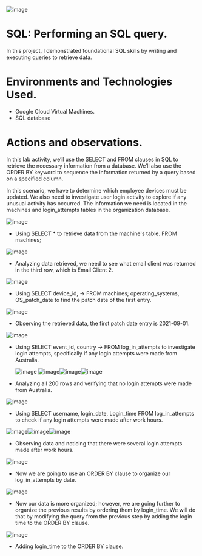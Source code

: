 ![image](https://github.com/user-attachments/assets/55c66eb5-ce90-4351-8fe4-4bdf843d3556)



# SQL: Performing an SQL query.
In this project, I demonstrated foundational SQL skills by writing and executing queries to retrieve data.

# Environments and Technologies Used.
- Google Cloud Virtual Machines.
- SQL database

# Actions and observations.

In this lab activity, we’ll use the SELECT and FROM clauses in SQL to retrieve the necessary information from a database. We’ll also use the ORDER BY keyword to sequence the information returned by a query based on a specified column.

In this scenario, we have to determine which employee devices must be updated. We also need to investigate user login activity to explore if any unusual activity has occurred. The information we need is located in the machines and login_attempts tables in the organization database.

![image](https://github.com/user-attachments/assets/f750ede9-e0d8-48a3-a905-ab7389c24e31)

- Using SELECT * to retrieve data from the machine's table.
FROM machines;

![image](https://github.com/user-attachments/assets/d6dfc857-70a1-4177-9181-ba98c97b6a34)

- Analyzing data retrieved, we need to see what email client was returned in the third row, which is Email Client 2.

![image](https://github.com/user-attachments/assets/f74e2be3-cf76-49ff-8874-ca54634eca01)

- Using SELECT device_id, -> FROM machines; operating_systems, OS_patch_date to find the patch date of the first entry.
   

![image](https://github.com/user-attachments/assets/405e4000-f8dd-4693-956e-a8e4bdd05dd3)

- Observing the retrieved data, the first patch date entry is 2021-09-01.

![image](https://github.com/user-attachments/assets/7bf52197-19f1-4afe-a785-dd3c9cc0e5bf)

- Using SELECT event_id, country -> FROM log_in_attempts  to investigate login attempts, specifically if any login attempts were made from Australia.

  ![image](https://github.com/user-attachments/assets/496760a2-bc78-4461-968e-f014954c0393) ![image](https://github.com/user-attachments/assets/2325cacd-0151-4b85-9cb5-c66891b2b7ab)![image](https://github.com/user-attachments/assets/fcda6543-df68-4427-bce2-14401593d344)![image](https://github.com/user-attachments/assets/cf1e5d88-a43a-4baf-9b00-cc7c49c7ace2)

- Analyzing all 200 rows and verifying that no login attempts were made from Australia.

![image](https://github.com/user-attachments/assets/4c70c868-5210-4113-a7d3-e6d600ecb357)

- Using SELECT username, login_date, Login_time FROM log_in_attempts to check if any login attempts were made after work hours.

![image](https://github.com/user-attachments/assets/ab11220e-84fa-4e80-a576-83b3ff3c388a)![image](https://github.com/user-attachments/assets/b3b98333-8674-4d24-b542-19b17cd97ce4)![image](https://github.com/user-attachments/assets/02b0d40e-92a9-482f-ad9e-993e6051bb96)

- Observing data and noticing that there were several login attempts made after work hours.

![image](https://github.com/user-attachments/assets/81228c67-b4ae-4540-a592-4ba3c9a33813)

- Now we are going to use an ORDER BY clause to organize our log_in_attempts by date.

![image](https://github.com/user-attachments/assets/edd9f295-2279-400e-9b81-57f73bc74bf7)

- Now our data is more organized; however, we are going further to organize the previous results by ordering them by login_time. We will do that by modifying  the query from the previous step by adding the login time to the ORDER BY clause.

![image](https://github.com/user-attachments/assets/3292761c-bfec-49a9-8fab-92735c4aa27b)

- Adding login_time to the ORDER BY clause.



